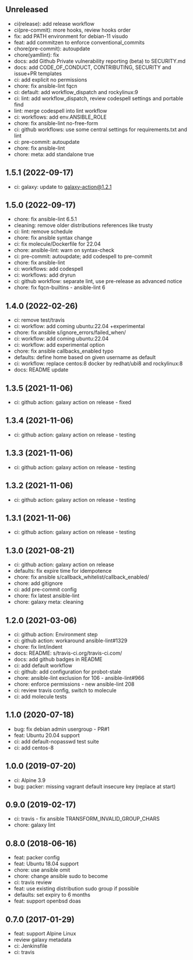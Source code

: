 ## Unreleased

* ci(release): add release workflow
* ci(pre-commit): more hooks, review hooks order
* fix: add PATH environment for debian-11 visudo
* feat: add commitzen to enforce conventional_commits
* chore(pre-commit): autoupdate
* chore(yamllint): fix
* docs: add Github Private vulnerability reporting (beta) to SECURITY.md
* docs: add CODE_OF_CONDUCT, CONTRIBUTING, SECURITY and issue+PR templates
* ci: add explicit no permissions
* chore: fix ansible-lint fqcn
* ci: default: add workflow_dispatch and rockylinux:9
* ci: lint: add workflow_dispatch, review codespell settings and portable find
* lint: merge codespell into lint workflow
* ci: workflows: add env.ANSIBLE_ROLE
* chore: fix ansible-lint no-free-form
* ci: github workflows: use some central settings for requirements.txt and lint
* ci: pre-commit: autoupdate
* chore: fix ansible-lint
* chore: meta: add standalone true

## 1.5.1 (2022-09-17)

* ci: galaxy: update to galaxy-action@1.2.1

## 1.5.0 (2022-09-17)

* chore: fix ansible-lint 6.5.1
* cleaning: remove older distributions references like trusty
* ci: lint: remove schedule
* chore: fix ansible syntax change
* ci: fix molecule/Dockerfile for 22.04
* chore: ansible-lint: warn on syntax-check
* ci: pre-commit: autoupdate; add codespell to pre-commit
* chore: fix ansible-lint
* ci: workflows: add codespell
* ci: workflows: add dryrun
* ci: github workflow: separate lint, use pre-release as advanced notice
* chore: fix fqcn-builtins - ansible-lint 6

## 1.4.0 (2022-02-26)

* ci: remove test/travis
* ci: workflow: add coming ubuntu:22.04 +experimental
* chore: fix ansible s/ignore_errors/failed_when/
* ci: workflow: add coming ubuntu:22.04
* ci: workflow: add experimental option
* chore: fix ansible callbacks_enabled typo
* defaults: define home based on given username as default
* ci: workflow: replace centos:8 docker by redhat/ubi8 and rockylinux:8
* docs: README update

## 1.3.5 (2021-11-06)

* ci: github action: galaxy action on release - fixed

## 1.3.4 (2021-11-06)

* ci: github action: galaxy action on release - testing

## 1.3.3 (2021-11-06)

* ci: github action: galaxy action on release - testing

## 1.3.2 (2021-11-06)

* ci: github action: galaxy action on release - testing

## 1.3.1 (2021-11-06)

* ci: github action: galaxy action on release - testing

## 1.3.0 (2021-08-21)

* ci: github action: galaxy action on release
* defaults: fix expire time for idempotence
* chore: fix ansible s/callback_whitelist/callback_enabled/
* chore: add gitignore
* ci: add pre-commit config
* chore: fix latest ansible-lint
* chore: galaxy meta: cleaning

## 1.2.0 (2021-03-06)

* ci: github action: Environment step
* ci: github action: workaround ansible-lint#1329
* chore: fix lint/indent
* docs: README: s/travis-ci.org/travis-ci.com/
* docs: add github badges in README
* ci: add default workflow
* ci: github: add configuration for probot-stale
* chore: ansible-lint exclusion for 106 - ansible-lint#966
* chore: enforce permissions - new ansible-lint 208
* ci: review travis config, switch to molecule
* ci: add molecule tests

## 1.1.0 (2020-07-18)

* bug: fix debian admin usergroup - PR#1
* feat: Ubuntu 20.04 support
* ci: add default-nopasswd test suite
* ci: add centos-8

## 1.0.0 (2019-07-20)

* ci: Alpine 3.9
* bug: packer: missing vagrant default insecure key (replace at start)

## 0.9.0 (2019-02-17)

* ci: travis - fix ansible TRANSFORM_INVALID_GROUP_CHARS
* chore: galaxy lint

## 0.8.0 (2018-06-16)

* feat: packer config
* feat: Ubuntu 18.04 support
* chore: use ansible omit
* chore: change ansible sudo to become
* ci: travis review
* feat: use existing distribution sudo group if possible
* defaults: set expiry to 6 months
* feat: support openbsd doas

## 0.7.0 (2017-01-29)

* feat: support Alpine Linux
* review galaxy metadata
* ci: Jenkinsfile
* ci: travis
